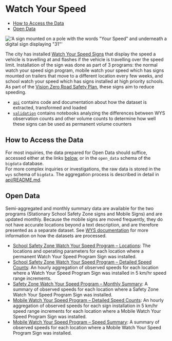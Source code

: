 # Watch Your Speed <!-- omit in toc -->

- [How to Access the Data](#how-to-access-the-data)
- [Open Data](#open-data)


!['A sign mounted on a pole with the words "Your Speed" and underneath a digital sign displaying "31"'](https://www.toronto.ca/wp-content/uploads/2018/09/9878-landscape-mwysp2-e1538064432616-1024x338.jpg)

The city has installed [Watch Your Speed Signs](https://www.toronto.ca/services-payments/streets-parking-transportation/road-safety/vision-zero/safety-initiatives/initiatives/watch-your-speed-program/) that display the speed a vehicle is travelling at and flashes if the vehicle is travelling over the speed limit. Installation of the sign was done as part of 3 programs: the normal watch your speed sign program, mobile watch your speed which has signs mounted on trailers that move to a different location every few weeks, and school watch your speed which has signs installed at high priority schools. As part of the [Vision Zero Road Safety Plan](https://www.toronto.ca/services-payments/streets-parking-transportation/road-safety/vision-zero/), these signs aim to reduce speeding.

- [`api`](api/) contains code and documentation about how the dataset is extracted, transformed and loaded
- [`validation`](validation/) contains notebooks analyzing the differences between WYS observation counts and other volume counts to determine how well these signs can be used as permanent volume counters

## How to Access the Data

For most inquiries, the data prepared for Open Data should suffice, accessed either at the links [below](#open-data), or in the `open_data` schema of the `bigdata` database.  
For more complex inquiries or investigations, the raw data is stored in the `wys` schema of `bigdata`. The aggregation process is described in detail in [api/README.md](api/README.md).  

## Open Data

Semi-aggregated and monthly summary data are available for the two programs (Stationary School Safety Zone signs and Mobile Signs) and are updated monthly. Because the mobile signs are moved frequently, they do not have accurate locations beyond a text description, and are therefore presented as a separate dataset. See [WYS documentation](api/README.md) for more information on how the datasets are processed.

  - [School Safety Zone Watch Your Speed Program – Locations](https://open.toronto.ca/dataset/school-safety-zone-watch-your-speed-program-locations/): The locations and operating parameters for each location where a permanent Watch Your Speed Program Sign was installed.
  - [School Safety Zone Watch Your Speed Program – Detailed Speed Counts](https://open.toronto.ca/dataset/school-safety-zone-watch-your-speed-program-detailed-speed-counts/): An hourly aggregation of observed speeds for each location where a Watch Your Speed Program Sign was installed in 5 km/hr speed range increments.
  - [Safety Zone Watch Your Speed Program – Monthly Summary](https://open.toronto.ca/dataset/safety-zone-watch-your-speed-program-monthly-summary/): A summary of observed speeds for each location where a Safety Zone Watch Your Speed Program Sign was installed.
  - [Mobile Watch Your Speed Program – Detailed Speed Counts](https://open.toronto.ca/dataset/mobile-watch-your-speed-program-detailed-speed-counts/): An hourly aggregation of observed speeds for each sign installation in 5 km/hr speed range increments for each location where a Mobile Watch Your Speed Program Sign was installed.
  - [Mobile Watch Your Speed Program – Speed Summary](https://open.toronto.ca/dataset/mobile-watch-your-speed-program-speed-summary/): A summary of observed speeds for each location where a Mobile Watch Your Speed Program Sign was installed.
